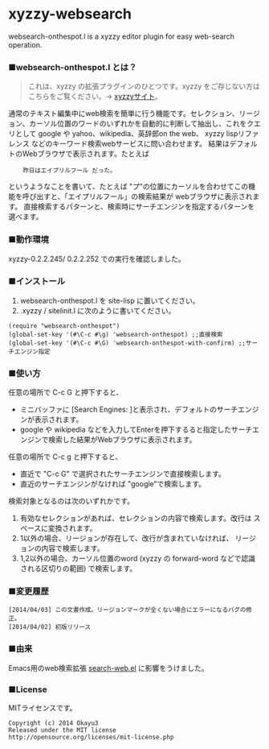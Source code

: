 ﻿xyzzy-websearch
===============

websearch-onthespot.l is a xyzzy editor plugin for easy web-search operation.
### ■websearch-onthespot.l とは？
> これは、xyzzy の拡張プラグインのひとつです。xyzzy をご存じない方は こちらをご覧ください。→  [xyzzyサイト](http://xyzzy-022.github.io/)。  

通常のテキスト編集中にweb検索を簡単に行う機能です。セレクション、リージョン、カーソル位置のワードのいずれかを自動的に判断して抽出し、これをクエリとして
	google や yahoo、wikipedia、英辞郎on the web、 xyzzy lispリファレンス などのキーワード検索webサービスに問い合わせます。
	結果はデフォルトのWebブラウザで表示されます。たとえば
```
	昨日はエイプリルフール だった。
```
というようなことを書いて、たとえば "プ"の位置にカーソルを合わせてこの機能を呼び出すと、「エイプリルフール」の検索結果が webブラウザに表示されます。
直接検索するパターンと、検索時にサーチエンジンを指定するパターンを選べます。

### ■動作環境
xyzzy-0.2.2.245/ 0.2.2.252 での実行を確認しました。

### ■インストール
1. websearch-onthespot.l を site-lisp に置いてください。
2. .xyzzy / sitelinit.l に次のように書いてください。
```
(require "websearch-onthespot")
(global-set-key '(#\C-c #\g) 'websearch-onthespot) ;;直接検索
(global-set-key '(#\C-c #\G) 'websearch-onthespot-with-confirm) ;;サーチエンジン指定
```

### ■使い方
任意の場所で C-c G と押下すると、

* ミニバッファに [Search Engines: ]と表示され、デフォルトのサーチエンジンが表示されます。
* google や wikipedia などを入力してEnterを押下するると指定したサーチエンジンで検索した結果がWebブラウザに表示されます。

任意の場所で C-c g と押下すると、

* 直近で "C-c G" で選択されたサーチエンジンで直接検索します。
* 直近のサーチエンジンがなければ "google"で検索します。

検索対象となるのは次のいずれかです。

1. 有効なセレクションがあれば、セレクションの内容で検索します。改行は スペースに変換されます。
2. 1以外の場合、リージョンが存在して、改行が含まれていなければ、 リージョンの内容で検索します。
3. 1,2以外の場合、カーソル位置のword (xyzzy の forward-word などで認識される区切りの範囲) で検索します。

### ■変更履歴
	[2014/04/03] この文書作成。リージョンマークが全くない場合にエラーになるバグの修正。
	[2014/04/02] 初版リリース

### ■由来
Emacs用のweb検索拡張 [search-web.el](https://github.com/tomoya/search-web.el/blob/master/search-web.el) に影響をうけました。

### ■License
MITライセンスです。

	Copyright (c) 2014 Okayu3
	Released under the MIT license
	http://opensource.org/licenses/mit-license.php

